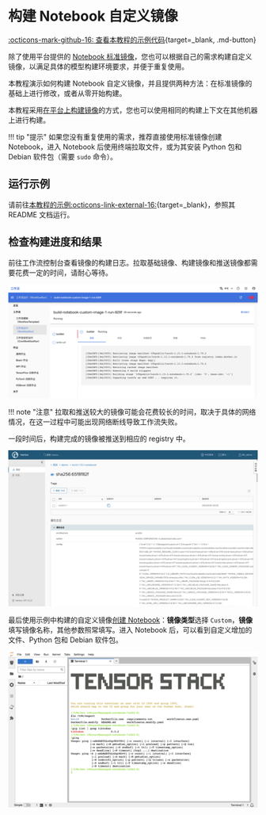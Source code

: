 # 构建 Notebook 自定义镜像

[:octicons-mark-github-16: 查看本教程的示例代码](https://github.com/t9k/tutorial-examples/tree/master/build-image/build-notebook-custom-image){target=_blank, .md-button}

除了使用平台提供的 [Notebook 标准镜像](./notebook-standard-image-list.md)，您也可以根据自己的需求构建自定义镜像，以满足具体的模型构建环境要求，并便于重复使用。

本教程演示如何构建 Notebook 自定义镜像，并且提供两种方法：在标准镜像的基础上进行修改，或者从零开始构建。

本教程采用[在平台上构建镜像](./build-image-on-platform.md)的方式，您也可以使用相同的构建上下文在其他机器上进行构建。

!!! tip "提示"
    如果您没有重复使用的需求，推荐直接使用标准镜像创建 Notebook，进入 Notebook 后使用终端拉取文件，或为其安装 Python 包和 Debian 软件包（需要 `sudo` 命令）。

## 运行示例

请前往[本教程的示例:octicons-link-external-16:](https://github.com/t9k/tutorial-examples/tree/master/build-image/build-notebook-custom-image){target=_blank}，参照其 README 文档运行。

## 检查构建进度和结果

前往工作流控制台查看镜像的构建日志。拉取基础镜像、构建镜像和推送镜像都需要花费一定的时间，请耐心等待。

![](../../assets/reference/image/build-notebook-custom-image/image-building.png)

!!! note "注意"
    拉取和推送较大的镜像可能会花费较长的时间，取决于具体的网络情况，在这一过程中可能出现网络断线导致工作流失败。

一段时间后，构建完成的镜像被推送到相应的 registry 中。

![](../../assets/reference/image/build-notebook-custom-image/pushed-to-registry.png)

最后使用示例中构建的自定义镜像[创建 Notebook](../../guide/develop-and-test-model/create-notebook.md)：**镜像类型**选择 `Custom`，**镜像**填写镜像名称，其他参数照常填写。进入 Notebook 后，可以看到自定义增加的文件、Python 包和 Debian 软件包。

![](../../assets/reference/image/build-notebook-custom-image/show-custom-modification.png)
